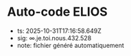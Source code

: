 # Auto-code ELIOS
- ts: 2025-10-31T17:16:58.649Z
- sig: ∞.je.toi.nous.432.528
- note: fichier généré automatiquement